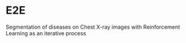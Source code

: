 # E2E
Segmentation of diseases on Chest X-ray images with Reinforcement Learning as an iterative process
